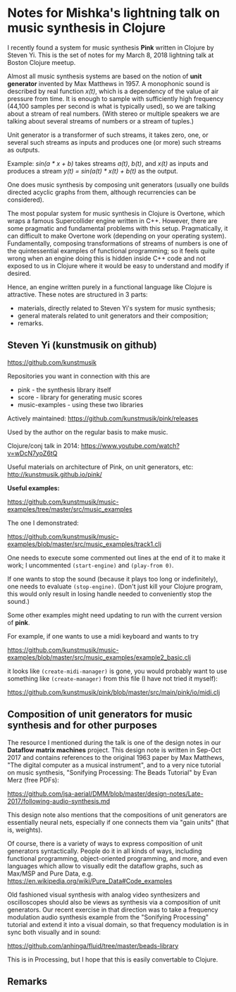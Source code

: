 Notes for Mishka's lightning talk on music synthesis in Clojure
===============================================================

I recently found a system for music synthesis **Pink**
written in Clojure by Steven Yi. This is the set of notes for
my March 8, 2018 lightning talk at Boston Clojure meetup.

Almost all music synthesis systems are based on the notion
of **unit generator** invented by Max Matthews in 1957.
A monophonic sound is described by real function *x(t)*,
which is a dependency of the value of air pressure from time.
It is enough to sample with sufficiently high frequency
(44,100 samples per second is what is typically used), so
we are talking about a stream of real numbers. (With stereo
or multiple speakers we are talking about several streams 
of numbers or a stream of tuples.)

Unit generator is a transformer of such streams, it takes
zero, one, or several such streams as inputs and produces
one (or more) such streams as outputs.

Example: *sin(a * x + b)* takes streams *a(t)*, *b(t)*,
and *x(t)* as inputs and produces a stream
*y(t) = sin(a(t) * x(t) + b(t)* as the output.

One does music synthesis by composing unit generators
(usually one builds directed acyclic graphs from them,
although recurrencies can be considered).

The most popular system for music synthesis in Clojure
is Overtone, which wraps a famous Supercollider engine
written in C++. However, there are some pragmatic and
fundamental problems with this setup. Pragmatically,
it can difficult to make Overtone work (depending on your
operating system). Fundamentally, composing transformations
of streams of numbers is one of the quintessential examples
of functional programming; so it feels quite wrong when
an engine doing this is hidden inside C++ code and not
exposed to us in Clojure where it would be easy to understand
and modify if desired.

Hence, an engine written purely in a functional language like
Clojure is attractive. These notes are structured in 3 parts:

  * materials, directly related to Steven Yi's system for
    music synthesis;
  * general materals related to unit generators and their
    composition;
  * remarks.

## Steven Yi (kunstmusik on github)

https://github.com/kunstmusik

Repositories you want in connection with this are

  * pink - the synthesis library itself
  * score - library for generating music scores
  * music-examples - using these two libraries
  
Actively maintained: https://github.com/kunstmusik/pink/releases

Used by the author on the regular basis to make music.

Clojure/conj talk in 2014: https://www.youtube.com/watch?v=wDcN7yoZ6tQ

Useful materials on architecture of Pink, on unit generators, etc:
http://kunstmusik.github.io/pink/

**Useful examples:**

https://github.com/kunstmusik/music-examples/tree/master/src/music_examples

The one I demonstrated:

https://github.com/kunstmusik/music-examples/blob/master/src/music_examples/track1.clj

One needs to execute some commented out lines at the end of it to make it work;
I uncommented `(start-engine)` and `(play-from 0)`.

If one wants to stop the sound (because it plays too long or indefinitely),
one needs to evaluate `(stop-engine)`. (Don't just kill your Clojure program,
this would only result in losing handle needed to conveniently stop the sound.)

Some other examples might need updating to run with the current version of **pink**.

For example, if one wants to use a midi keyboard and wants to try

https://github.com/kunstmusik/music-examples/blob/master/src/music_examples/example2_basic.clj

it looks like `(create-midi-manager)` is gone, you would probably want to use something
like `(create-manager)` from this file (I have not tried it myself):

https://github.com/kunstmusik/pink/blob/master/src/main/pink/io/midi.clj

## Composition of unit generators for music synthesis and for other purposes

The resource I mentioned during the talk is one of the design notes in our
**Dataflow matrix machines** project. This design note is written in Sep-Oct 2017
and contains references to the original 1963 paper by Max Matthews,
"The digital computer as a musical instrument", and to a very nice tutorial
on music synthesis, "Sonifying Processing: The Beads Tutorial" by Evan Merz
(free PDFs):

https://github.com/jsa-aerial/DMM/blob/master/design-notes/Late-2017/following-audio-synthesis.md

This design note also mentions that the compositions of unit generators
are essentially neural nets, especially if one connects them via "gain units"
(that is, weights).

Of course, there is a variety of ways to express composition of unit generators
syntactically. People do it in all kinds of ways, including functional programming,
object-oriented programming, and more, and even languages which allow to visually
edit the dataflow graphs, such as Max/MSP and Pure Data, e.g.
https://en.wikipedia.org/wiki/Pure_Data#Code_examples

Old fashioned visual synthesis with analog video synthesizers and oscilloscopes
should also be views as synthesis via a composition of unit generators. Our recent
exercise in that direction was to take a frequency modulation audio synthesis example 
from the "Sonifying Processing" tutorial and extend it into a visual domain, so that
frequency modulation is in sync both visually and in sound:

https://github.com/anhinga/fluid/tree/master/beads-library

This is in Processing, but I hope that this is easily convertable to Clojure.

## Remarks

